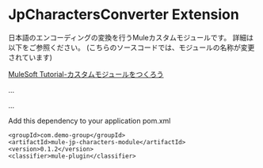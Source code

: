 # JpCharactersConverter Extension

日本語のエンコーディングの変換を行うMuleカスタムモジュールです。
詳細は以下をご参照ください。
(こちらのソースコードでは、モジュールの名称が変更されています)

[MuleSoft Tutorial-カスタムモジュールをつくろう](https://jp.mulesoft-labs.dev/codelabs/create-my-custom-module-1/index.html?index=..%2F..index#0)


...


...


Add this dependency to your application pom.xml

```
<groupId>com.demo-group</groupId>
<artifactId>mule-jp-characters-module</artifactId>
<version>0.1.2</version>
<classifier>mule-plugin</classifier>
```
